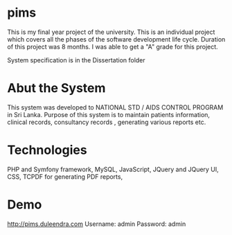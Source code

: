 pims
====
This is my final year project of the university. This is an individual project which covers all the phases of the software development life cycle.
Duration of this project was 8 months. I was able to get a "A" grade for this project.

System specification is in the Dissertation folder

Abut the System
==============
This system was developed to NATIONAL STD / AIDS CONTROL PROGRAM in Sri Lanka.
Purpose of this system is to maintain patients information, clinical records, consultancy records , generating various reports etc.   

Technologies
============
PHP and Symfony framework,
MySQL,
JavaScript,
JQuery and JQuery UI,
CSS,
TCPDF for generating PDF reports,

Demo
=====
http://pims.duleendra.com
Username: admin
Password: admin
